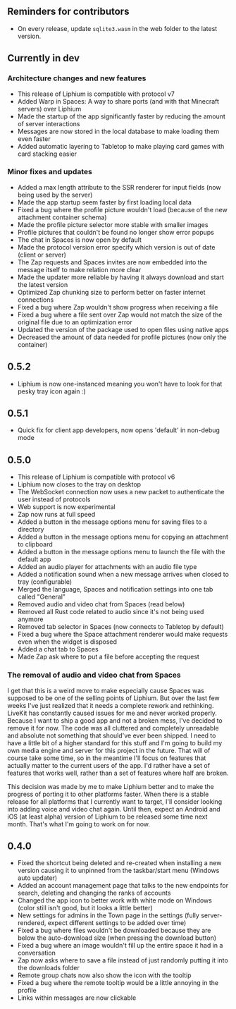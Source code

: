 ## Reminders for contributors

- On every release, update `sqlite3.wasm` in the web folder to the latest version.

## Currently in dev

### Architecture changes and new features

- This release of Liphium is compatible with protocol v7
- Added Warp in Spaces: A way to share ports (and with that Minecraft servers) over Liphium
- Made the startup of the app significantly faster by reducing the amount of server interactions
- Messages are now stored in the local database to make loading them even faster
- Added automatic layering to Tabletop to make playing card games with card stacking easier

### Minor fixes and updates

- Added a max length attribute to the SSR renderer for input fields (now being used by the server)
- Made the app startup seem faster by first loading local data
- Fixed a bug where the profile picture wouldn't load (because of the new attachment container schema)
- Made the profile picture selector more stable with smaller images
- Profile pictures that couldn't be found no longer show error popups
- The chat in Spaces is now open by default
- Made the protocol version error specify which version is out of date (client or server)
- The Zap requests and Spaces invites are now embedded into the message itself to make relation more clear
- Made the updater more reliable by having it always download and start the latest version
- Optimized Zap chunking size to perform better on faster internet connections
- Fixed a bug where Zap wouldn't show progress when receiving a file
- Fixed a bug where a file sent over Zap would not match the size of the original file due to an optimization error
- Updated the version of the package used to open files using native apps
- Decreased the amount of data needed for profile pictures (now only the container)

## 0.5.2

- Liphium is now one-instanced meaning you won't have to look for that pesky tray icon again :)

## 0.5.1

- Quick fix for client app developers, now opens 'default' in non-debug mode

## 0.5.0

- This release of Liphium is compatible with protocol v6
- Liphium now closes to the tray on desktop
- The WebSocket connection now uses a new packet to authenticate the user instead of protocols
- Web support is now experimental
- Zap now runs at full speed
- Added a button in the message options menu for saving files to a directory
- Added a button in the message options menu for copying an attachment to clipboard
- Added a button in the message options menu to launch the file with the default app
- Added an audio player for attachments with an audio file type
- Added a notification sound when a new message arrives when closed to tray (configurable)
- Merged the language, Spaces and notification settings into one tab called "General"
- Removed audio and video chat from Spaces (read below)
- Removed all Rust code related to audio since it's not being used anymore
- Removed tab selector in Spaces (now connects to Tabletop by default)
- Fixed a bug where the Space attachment renderer would make requests even when the widget is disposed
- Added a chat tab to Spaces
- Made Zap ask where to put a file before accepting the request

### The removal of audio and video chat from Spaces

I get that this is a weird move to make especially cause Spaces was supposed to be one of the selling points of Liphium. But over the last few weeks I've just realized that it needs a complete rework and rethinking. LiveKit has constantly caused issues for me and never worked properly. Because I want to ship a good app and not a broken mess, I've decided to remove it for now. The code was all cluttered and completely unreadable and absolute not something that should've ever been shipped. I need to have a little bit of a higher standard for this stuff and I'm going to build my own media engine and server for this project in the future. That will of course take some time, so in the meantime I'll focus on features that actually matter to the current users of the app. I'd rather have a set of features that works well, rather than a set of features where half are broken.

This decision was made by me to make Liphium better and to make the progress of porting it to other platforms faster. When there is a stable release for all platforms that I currently want to target, I'll consider looking into adding voice and video chat again. Until then, expect an Android and iOS (at least alpha) version of Liphium to be released some time next month. That's what I'm going to work on for now.

## 0.4.0

- Fixed the shortcut being deleted and re-created when installing a new version causing it to unpinned from the taskbar/start menu (Windows auto updater)
- Added an account management page that talks to the new endpoints for search, deleting and changing the ranks of accounts
- Changed the app icon to better work with white mode on Windows (color still isn't good, but it looks a little better)
- New settings for admins in the Town page in the settings (fully server-rendered, expect different settings to be added over time)
- Fixed a bug where files wouldn't be downloaded because they are below the auto-download size (when pressing the download button)
- Fixed a bug where an image wouldn't fill up the entire space it had in a conversation
- Zap now asks where to save a file instead of just randomly putting it into the downloads folder
- Remote group chats now also show the icon with the tooltip
- Fixed a bug where the remote tooltip would be a little annoying in the profile
- Links within messages are now clickable
